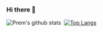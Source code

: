 ### Hi there 👋
![Prem's github stats](https://github-readme-stats.vercel.app/api?username=ch-premchand&show_icons=true&theme=merko)&nbsp;
[![Top Langs](https://github-readme-stats.vercel.app/api/top-langs/?username=ch-premchand&layout=compact&theme=merko)](https://github.com/anuraghazra/github-readme-stats)



<!--
**ch-premchand/ch-premchand** is a ✨ _special_ ✨ repository because its `README.md` (this file) appears on your GitHub profile.

Here are some ideas to get you started:

- 🔭 I’m currently working on ...
- 🌱 I’m currently learning ...
- 👯 I’m looking to collaborate on ...
- 🤔 I’m looking for help with ...
- 💬 Ask me about ...
- 📫 How to reach me: ...
- 😄 Pronouns: ...
- ⚡ Fun fact: ...
-->
